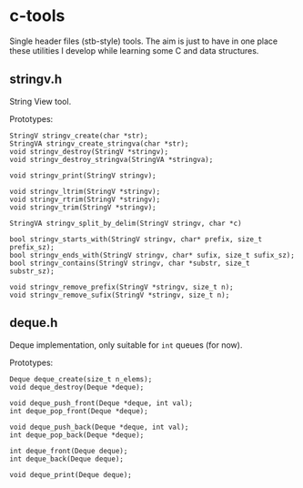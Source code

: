 # c-tools
Single header files (stb-style) tools. The aim is just to have in one place these utilities I develop while learning some C and data structures.

## stringv.h
String View tool.

Prototypes:
```
StringV stringv_create(char *str);
StringVA stringv_create_stringva(char *str);
void stringv_destroy(StringV *stringv);
void stringv_destroy_stringva(StringVA *stringva);

void stringv_print(StringV stringv);

void stringv_ltrim(StringV *stringv);
void stringv_rtrim(StringV *stringv);
void stringv_trim(StringV *stringv);

StringVA stringv_split_by_delim(StringV stringv, char *c)

bool stringv_starts_with(StringV stringv, char* prefix, size_t prefix_sz);
bool stringv_ends_with(StringV stringv, char* sufix, size_t sufix_sz);
bool stringv_contains(StringV stringv, char *substr, size_t substr_sz);

void stringv_remove_prefix(StringV *stringv, size_t n);
void stringv_remove_sufix(StringV *stringv, size_t n);
```

## deque.h
Deque implementation, only suitable for `int` queues (for now).

Prototypes:
```
Deque deque_create(size_t n_elems);
void deque_destroy(Deque *deque);

void deque_push_front(Deque *deque, int val);
int deque_pop_front(Deque *deque);

void deque_push_back(Deque *deque, int val);
int deque_pop_back(Deque *deque);

int deque_front(Deque deque);
int deque_back(Deque deque);

void deque_print(Deque deque);
```
